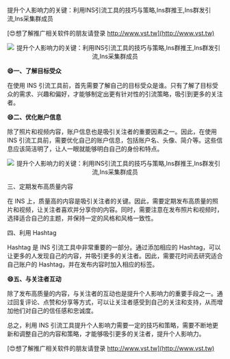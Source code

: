 提升个人影响力的关键：利用INS引流工具的技巧与策略,Ins群推王,Ins群发引流,Ins采集群成员

[😍想了解推广相关软件的朋友请登录 http://www.vst.tw](http://www.vst.tw)

 <center><img src="https://vst.tw/MP4/tuiguang/png/1.png" alt="提升个人影响力的关键：利用INS引流工具的技巧与策略,Ins群推王,Ins群发引流,Ins采集群成员"></center>

**😄一、了解目标受众**

在使用 INS 引流工具前，首先需要了解自己的目标受众是谁。只有了解了目标受众的需求、兴趣和偏好，才能够制定出更有针对性的引流策略，吸引到更多的关注者。

**😄二、优化账户信息**

除了照片和视频内容，账户信息也是吸引关注者的重要因素之一。因此，在使用 INS 引流工具前，需要优化自己的账户信息，包括账户名、头像、简介等。这些信息应该简洁明了，让人一眼就能够明白自己的身份和特点。

 <center><img src="https://vst.tw/MP4/tuiguang/png/1.png" alt="提升个人影响力的关键：利用INS引流工具的技巧与策略,Ins群推王,Ins群发引流,Ins采集群成员"></center>

三、定期发布高质量内容

在 INS 上，质量高的内容是吸引关注者的关键。因此，需要定期发布高质量的照片和视频，让关注者喜欢并分享你的内容。同时，需要注意在发布照片和视频时，选择适合自己的主题，并保持一定的风格和风格一致性。

四、利用 Hashtag

Hashtag 是 INS 引流工具中非常重要的一部分。通过添加相应的 Hashtag，可以让更多的人发现自己的内容，并吸引更多的关注者。因此，需要花时间去研究适合自己账户的 Hashtag，并在发布内容时加入相应的标签。

**😄五、与关注者互动**

除了发布高质量的内容，与关注者的互动也是提升个人影响力的重要手段之一。通过回复评论、点赞和分享等方式，可以让关注者感受到自己的关注和支持，从而增加他们对自己的信任感和忠诚度。

总之，利用 INS 引流工具提升个人影响力需要一定的技巧和策略，需要不断地更新和调整自己的内容和策略，才能够吸引更多的关注者，提升个人影响力。

[😍想了解推广相关软件的朋友请登录 http://www.vst.tw](http://www.vst.tw)



